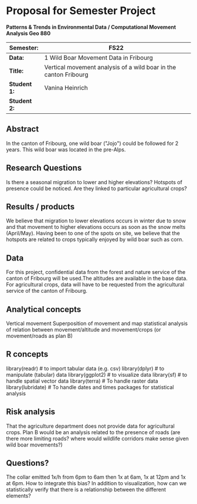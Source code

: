 # Proposal for Semester Project

**Patterns & Trends in Environmental Data / Computational Movement
Analysis Geo 880**

| Semester:      | FS22                              |
|----------------|---------------------------------- |
| **Data:**      | 1 Wild Boar Movement Data in Fribourg           |
| **Title:**     | Vertical movement analysis of a wild boar in the canton Fribourg        |
| **Student 1:** | Vanina Heinrich                 |
| **Student 2:** |                 |

## Abstract 
In the canton of Fribourg, one wild boar ("Jojo") could be followed for 2 years. This wild boar was located in the pre-Alps. 

## Research Questions
Is there a seasonal migration to lower and higher elevations? 
Hotspots of presence could be noticed. Are they linked to particular agricultural crops? 

## Results / products
We believe that migration to lower elevations occurs in winter due to snow and that movement to higher elevations occurs as soon as the snow melts (April/May). 
Having been to one of the spots on site, we believe that the hotspots are related to crops typically enjoyed by wild boar such as corn. 

## Data
For this project, confidential data from the forest and nature service of the canton of Fribourg will be used.The altitudes are available in the base data. 
For agricultural crops, data will have to be requested from the agricultural service of the canton of Fribourg. 

## Analytical concepts
Vertical movement
Superposition of movement and map
statistical analysis of relation between movement/altitude and movement/crops (or movement/roads as plan B)

## R concepts
library(readr)        # to import tabular data (e.g. csv)
library(dplyr)        # to manipulate (tabular) data
library(ggplot2)      # to visualize data
library(sf)           # to handle spatial vector data
library(terra)        # To handle raster data
library(lubridate)    # To handle dates and times
packages for statistical analysis

## Risk analysis
That the agriculture department does not provide data for agricultural crops. Plan B would be an analysis related to the presence of roads (are there more limiting roads? where would wildlife corridors make sense given wild boar movements?)

## Questions? 
The collar emitted 1x/h from 6pm to 6am then 1x at 6am, 1x at 12pm and 1x at 6pm. How to integrate this bias? 
In addition to visualization, how can we statistically verify that there is a relationship between the different elements? 
